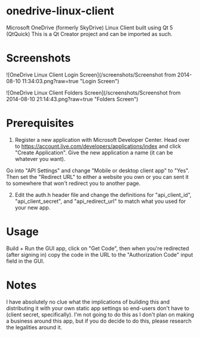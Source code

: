 onedrive-linux-client
=====================

Microsoft OneDrive (formerly SkyDrive) Linux Client built using Qt 5 (QtQuick)
This is a Qt Creator project and can be imported as such.

Screenshots
===========

![OneDrive Linux Client Login Screen](/screenshots/Screenshot from 2014-08-10 11:34:03.png?raw=true "Login Screen")

![OneDrive Linux Client Folders Screen](/screenshots/Screenshot from 2014-08-10 21:14:43.png?raw=true "Folders Screen")

Prerequisites
=============

1) Register a new application with Microsoft Developer Center. Head over 
to https://account.live.com/developers/applications/index and click "Create Application". 
Give the new application a name (it can be whatever you want).  

Go into "API Settings" and change "Mobile or desktop client app" to "Yes". Then set the 
"Redirect URL" to either a website you own or you can sent it to somewhere that won't 
redirect you to another page.  

2) Edit the auth.h header file and change the definitions for "api_client_id", 
"api_client_secret", and "api_redirect_url" to match what you used for your new app.  


Usage
=====

Build + Run the GUI app, click on "Get Code", then when you're redirected (after signing in) 
copy the code in the URL to the "Authorization Code" input field in the GUI.  

Notes
=====

I have absolutely no clue what the implications of building this and distributing it 
with your own static app settings so end-users don't have to (client secret, specifically). 
I'm not going to do this as I don't plan on making a business around this app, but if you 
do decide to do this, please research the legalities around it. 

